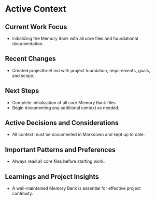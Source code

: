 # Active Context

## Current Work Focus
- Initializing the Memory Bank with all core files and foundational documentation.

## Recent Changes
- Created projectbrief.md with project foundation, requirements, goals, and scope.

## Next Steps
- Complete initialization of all core Memory Bank files.
- Begin documenting any additional context as needed.

## Active Decisions and Considerations
- All context must be documented in Markdown and kept up to date.

## Important Patterns and Preferences
- Always read all core files before starting work.

## Learnings and Project Insights
- A well-maintained Memory Bank is essential for effective project continuity. 